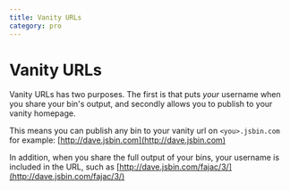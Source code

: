 ```yaml
---
title: Vanity URLs
category: pro
---
```

# Vanity URLs

Vanity URLs has two purposes. The first is that puts *your* username when you share your bin's output, and secondly allows you to publish to your vanity homepage.

This means you can publish any bin to your vanity url on `<you>.jsbin.com` for example: [http://dave.jsbin.com](http://dave.jsbin.com)

In addition, when you share the full output of your bins, your username is included in the URL, such as [http://dave.jsbin.com/fajac/3/](http://dave.jsbin.com/fajac/3/)